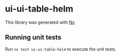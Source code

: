 # ui-ui-table-helm

This library was generated with [Nx](https://nx.dev).


## Running unit tests

Run `nx test ui-ui-table-helm` to execute the unit tests.

